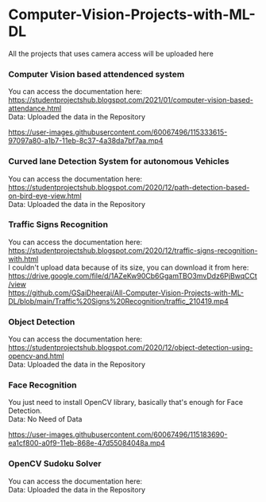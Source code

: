 # Computer-Vision-Projects-with-ML-DL
All the projects that uses camera access will be uploaded here                                                                                                                            

### Computer Vision based attendenced system                                                                                                                                            
You can access the documentation here: https://studentprojectshub.blogspot.com/2021/01/computer-vision-based-attendance.html                                                                            
Data: Uploaded the data in the Repository          

[](All-Computer-Vision-Projects-with-ML-DL/blob/main/Computer%20Vision%20based%20Attendence%20System/attendence_210419.mp4)

https://user-images.githubusercontent.com/60067496/115333615-97097a80-a1b7-11eb-8c37-4a38da7bf7aa.mp4

### Curved lane Detection System for autonomous Vehicles                                                                                                                                            
You can access the documentation here: https://studentprojectshub.blogspot.com/2020/12/path-detection-based-on-bird-eye-view.html                                                                 
Data: Uploaded the data in the Repository                                                                                                                                                                                                                  
[](https://github.com/GSaiDheeraj/All-Computer-Vision-Projects-with-ML-DL/blob/main/CurvedLaneDetection/project_video.mp4)                                                                 
### Traffic Signs Recognition                                                                                                                                            
You can access the documentation here: https://studentprojectshub.blogspot.com/2020/12/traffic-signs-recognition-with.html                                                          
I couldn't upload data because of its size, you can download it from here: https://drive.google.com/file/d/1AZeKw90Cb6GgamTBO3mvDdz6PjBwqCCt/view                                                 
https://github.com/GSaiDheeraj/All-Computer-Vision-Projects-with-ML-DL/blob/main/Traffic%20Signs%20Recognition/traffic_210419.mp4                                                               

### Object Detection                                                                                                                                            
You can access the documentation here: https://studentprojectshub.blogspot.com/2020/12/object-detection-using-opencv-and.html                                                        
Data: Uploaded the data in the Repository                                                                                                                                                   
### Face Recognition                                                                                                                                           
You just need to install OpenCV library, basically that's enough for Face Detection.                                                                                                 
Data: No Need of Data     

https://user-images.githubusercontent.com/60067496/115183690-ea1cf800-a0f9-11eb-868e-47d55084048a.mp4

        
### OpenCV Sudoku Solver                                                                                                                                            
You can access the documentation here:                                                                                                                                                              
Data: Uploaded the data in the Repository                                                                                                                                                   
